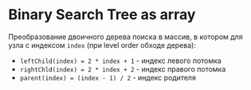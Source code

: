 # Binary Search Tree as array

Преобразование двоичного дерева поиска в массив, в котором для узла с индексом `index` (при level order обходе дерева):
- `leftChild(index) = 2 * index + 1` - индекс левого потомка
- `rightChld(index) = 2 * index + 2` - индекс правого потомка
- `parent(index) = (index - 1) / 2` - индекс родителя
